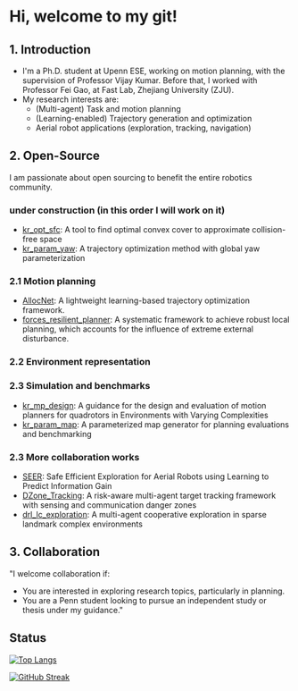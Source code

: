 # Hi, welcome to my git!

## 1. Introduction

- I'm a Ph.D. student at Upenn ESE, working on motion planning, with the supervision of Professor Vijay Kumar. Before that, I worked with Professor Fei Gao, at Fast Lab, Zhejiang University (ZJU).
- My research interests are:
  - (Multi-agent) Task and motion planning
  - (Learning-enabled) Trajectory generation and optimization
  - Aerial robot applications (exploration, tracking, navigation)


## 2. Open-Source

I am passionate about open sourcing to benefit the entire robotics community.

### under construction (in this order I will work on it)

- [kr_opt_sfc](https://github.com/KumarRobotics/kr_opt_sfc): A tool to find optimal convex cover to approximate collision-free space
- [kr_param_yaw](https://github.com/KumarRobotics/kr_param_yaw): A trajectory optimization method with global yaw parameterization


### 2.1 Motion planning 

- [AllocNet](https://github.com/KumarRobotics/AllocNet): A lightweight learning-based trajectory optimization framework.
- [forces_resilient_planner](https://github.com/ZJU-FAST-Lab/forces_resilient_planner): A systematic framework to achieve robust local planning, which accounts for the influence of extreme external disturbance.

### 2.2 Environment representation


### 2.3 Simulation and benchmarks

- [kr_mp_design](https://github.com/KumarRobotics/kr_mp_design): A guidance for the design and evaluation of motion planners for quadrotors in Environments with Varying Complexities
- [kr_param_map](https://github.com/KumarRobotics/kr_param_map): A parameterized map generator for planning evaluations and benchmarking


### 2.3 More collaboration works 

- [SEER](https://github.com/tyuezhan/SEER): Safe Efficient Exploration for Aerial Robots using Learning to Predict Information Gain
- [DZone_Tracking](https://github.com/Zhourobotics/DZone_Tracking): A risk-aware multi-agent target tracking framework with sensing and communication danger zones
- [drl_lc_exploration](https://github.com/M4D-SC1ENTIST/drl_lc_exploration): A multi-agent cooperative exploration in sparse landmark complex environments


## 3. Collaboration 

"I welcome collaboration if:

- You are interested in exploring research topics, particularly in planning.
- You are a Penn student looking to pursue an independent study or thesis under my guidance."

## Status

[![Top Langs](https://github-readme-stats.vercel.app/api/top-langs/?username=yuwei-wu)](https://github.com/anuraghazra/github-readme-stats)


[![GitHub Streak](https://streak-stats.demolab.com/?user=DenverCoder1)](https://git.io/streak-stats)

